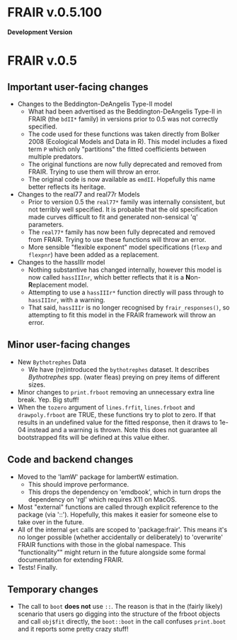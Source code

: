 # FRAIR v.0.5.100
**Development Version**


# FRAIR v.0.5

## Important user-facing changes
- Changes to the Beddington-DeAngelis Type-II model 
	- What had been advertised as the Beddington-DeAngelis Type-II in FRAIR (the `bdII*` family) in versions prior to 0.5 was not correctly specified. 
	- The code used for these functions was taken directly from Bolker 2008 (Ecological Models and Data in R). This model includes a fixed term `P` which only "partitions" the fitted coefficients between multiple predators.
	- The original functions are now fully deprecated and removed from FRAIR. Trying to use them will throw an error. 
	- The original code is now available as `emdII`. Hopefully this name better reflects its heritage. 
- Changes to the real77 and real77r Models
    - Prior to version 0.5 the `real77*` family was internally consistent, but not terribly well specified. It is probable that the old specification made curves difficult to fit and generated non-sensical 'q' parameters. 
    - The `real77*` family has now been fully deprecated and removed from FRAIR. Trying to use these functions will throw an error.  
    - More sensible "flexible exponent" model specifications (`flexp` and `flexpnr`) have been added as a replacement. 
- Changes to the hassIIIr model
    - Nothing substantive has changed internally, however this model is now called `hassIIInr`, which better reflects that it is a **N**on-**R**eplacement model.  
    - Attempting to use a `hassIIIr*` function directly will pass through to `hassIIInr`, with a warning.
    - That said, `hassIIIr` is no longer recognised by `frair_responses()`, so attempting to fit this model in the FRAIR framework will throw an error.  
    
## Minor user-facing changes
- New `Bythotrephes` Data
	- We have (re)introduced the `bythotrephes` dataset. It describes *Bythotrephes* spp. (water fleas) preying on prey items of different sizes.
- Minor changes to `print.frboot` removing an unnecessary extra line break. Yep. Big stuff! 
- When the `tozero` argument of `lines.frfit`, `lines.frboot` and `drawpoly.frboot` are TRUE, these functions try to plot to zero. If that results in an undefined value for the fitted response, then it draws to 1e-04 instead and a warning is thrown. Note this does not guarantee all bootstrapped fits will be defined at this value either. 

## Code and backend changes
- Moved to the 'lamW' package for lambertW estimation. 
	- This should improve performance.  
	- This drops the dependency on 'emdbook', which in turn drops the dependency on 'rgl' which requires X11 on MacOS.  
- Most "external" functions are called through explicit reference to the package (via '::'). Hopefully, this makes it easier for someone else to take over in the future.  
- All of the internal `get` calls are scoped to 'package:frair'. This means it's no longer possible (whether accidentally or deliberately) to 'overwrite' FRAIR functions with those in the global namespace. This "functionality"" might return in the future alongside some formal documentation for extending FRAIR. 
- Tests! Finally.  

## Temporary changes
- The call to `boot` **does not** use `::`.  The reason is that in the (fairly likely) scenario that users go digging into the structure of the frboot objects and call `obj$fit` directly, the `boot::boot` in the call confuses `print.boot` and it reports some pretty crazy stuff! 